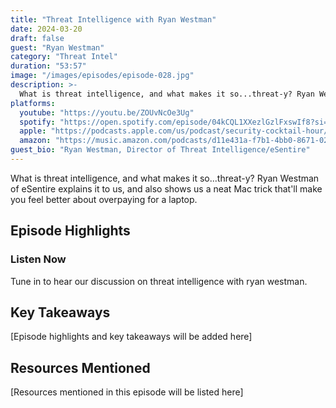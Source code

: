 ```yaml
---
title: "Threat Intelligence with Ryan Westman"
date: 2024-03-20
draft: false
guest: "Ryan Westman"
category: "Threat Intel"
duration: "53:57"
image: "/images/episodes/episode-028.jpg"
description: >-
  What is threat intelligence, and what makes it so...threat-y? Ryan Westman of eSentire explains it to us, and also shows us a neat Mac trick that'll make you feel better about overpaying for a laptop.
platforms:
  youtube: "https://youtu.be/ZOUvNcOe3Ug"
  spotify: "https://open.spotify.com/episode/04kCQL1XXezlGzlFxswIf8?si=4218c3fb87014d93"
  apple: "https://podcasts.apple.com/us/podcast/security-cocktail-hour/id1679376200?i=1000649866179"
  amazon: "https://music.amazon.com/podcasts/d11e431a-f7b1-4bb0-8671-024afce9ade6/security-cocktail-hour"
guest_bio: "Ryan Westman, Director of Threat Intelligence/eSentire"
---
```


What is threat intelligence, and what makes it so...threat-y? Ryan Westman of eSentire explains it to us, and also shows us a neat Mac trick that'll make you feel better about overpaying for a laptop.

## Episode Highlights

### Listen Now

Tune in to hear our discussion on threat intelligence with ryan westman.

## Key Takeaways

[Episode highlights and key takeaways will be added here]

## Resources Mentioned

[Resources mentioned in this episode will be listed here]




